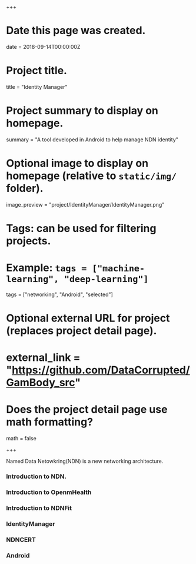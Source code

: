 +++

# Date this page was created.
date = 2018-09-14T00:00:00Z

# Project title.
title = "Identity Manager"

# Project summary to display on homepage.
summary = "A tool developed in Android to help manage NDN identity"

# Optional image to display on homepage (relative to `static/img/` folder).
image_preview = "project/IdentityManager/IdentityManager.png"

# Tags: can be used for filtering projects.
# Example: `tags = ["machine-learning", "deep-learning"]`
tags = ["networking", "Android", "selected"]

# Optional external URL for project (replaces project detail page).
# external_link = "https://github.com/DataCorrupted/GamBody_src"

# Does the project detail page use math formatting?
math = false

+++

Named Data Netowkring(NDN) is a new networking architecture. 

### Introduction to NDN.

### Introduction to OpenmHealth

### Introduction to NDNFit

### IdentityManager

### NDNCERT

### Android
